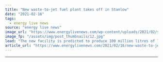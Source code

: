 ```yaml
---
title: "New waste-to-jet fuel plant takes off in Stanlow"
date: "2021-02-16"
tags: 
  - energy live news
source: "energy live news"
image_url: "https://www.energylivenews.com/wp-content/uploads/2021/02/shutterstock_163083980.jpg"
image_fp: "/assets/img/post_thumbnails/12.jpg"
lead: "The new facility is predicted to produce 100 million litres of low carbon SAF every year"
article_url: "https://www.energylivenews.com/2021/02/16/new-waste-to-jet-fuel-plant-takes-off-in-stanlow/"
---
```


---
